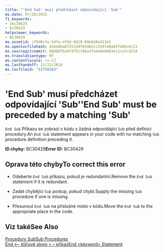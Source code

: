 ```yaml
---
title: "'End Sub' musí předcházet odpovídající 'Sub'"
ms.date: 07/20/2015
f1_keywords:
- vbc30429
- bc30429
helpviewer_keywords:
- BC30429
ms.assetid: cf9d0cfe-5dfa-4f6d-9d10-69eb16e413e1
ms.openlocfilehash: b3ee8ba8f25330f82d62cc3197a0a85fd89c6c23
ms.sourcegitcommit: 0888d7b24f475c346a3f444de8d83ec1ca7cd234
ms.translationtype: MT
ms.contentlocale: cs-CZ
ms.lasthandoff: 12/22/2018
ms.locfileid: "53758583"
---
```

# <a name="end-sub-must-be-preceded-by-a-matching-sub"></a><span data-ttu-id="2a991-102">'End Sub' musí předcházet odpovídající 'Sub'</span><span class="sxs-lookup"><span data-stu-id="2a991-102">'End Sub' must be preceded by a matching 'Sub'</span></span>
<span data-ttu-id="2a991-103">`End Sub` Příkazu se zobrazí v kódu s žádná odpovídající `Sub` před definici procedury.</span><span class="sxs-lookup"><span data-stu-id="2a991-103">An `End Sub` statement appears in your code with no matching `Sub` procedure definition preceding it.</span></span>  
  
 <span data-ttu-id="2a991-104">**ID chyby:** BC30429</span><span class="sxs-lookup"><span data-stu-id="2a991-104">**Error ID:** BC30429</span></span>  
  
## <a name="to-correct-this-error"></a><span data-ttu-id="2a991-105">Oprava této chyby</span><span class="sxs-lookup"><span data-stu-id="2a991-105">To correct this error</span></span>  
  
-   <span data-ttu-id="2a991-106">Odeberte `End Sub` příkazu, pokud je redundantní.</span><span class="sxs-lookup"><span data-stu-id="2a991-106">Remove the `End Sub` statement if it is redundant.</span></span>  
  
-   <span data-ttu-id="2a991-107">Zadat chybějící `Sub` postup, pokud chybí.</span><span class="sxs-lookup"><span data-stu-id="2a991-107">Supply the missing `Sub` procedure if one is missing.</span></span>  
  
-   <span data-ttu-id="2a991-108">Přesunout `End Sub` na příslušné místo v kódu.</span><span class="sxs-lookup"><span data-stu-id="2a991-108">Move the `End Sub` to the appropriate place in the code.</span></span>  
  
## <a name="see-also"></a><span data-ttu-id="2a991-109">Viz také</span><span class="sxs-lookup"><span data-stu-id="2a991-109">See Also</span></span>  
 [<span data-ttu-id="2a991-110">Procedury Sub</span><span class="sxs-lookup"><span data-stu-id="2a991-110">Sub Procedures</span></span>](../../visual-basic/programming-guide/language-features/procedures/sub-procedures.md)  
 [<span data-ttu-id="2a991-111">End \<– klíčové slovo > – příkaz</span><span class="sxs-lookup"><span data-stu-id="2a991-111">End \<keyword> Statement</span></span>](../../visual-basic/language-reference/statements/end-keyword-statement.md)
